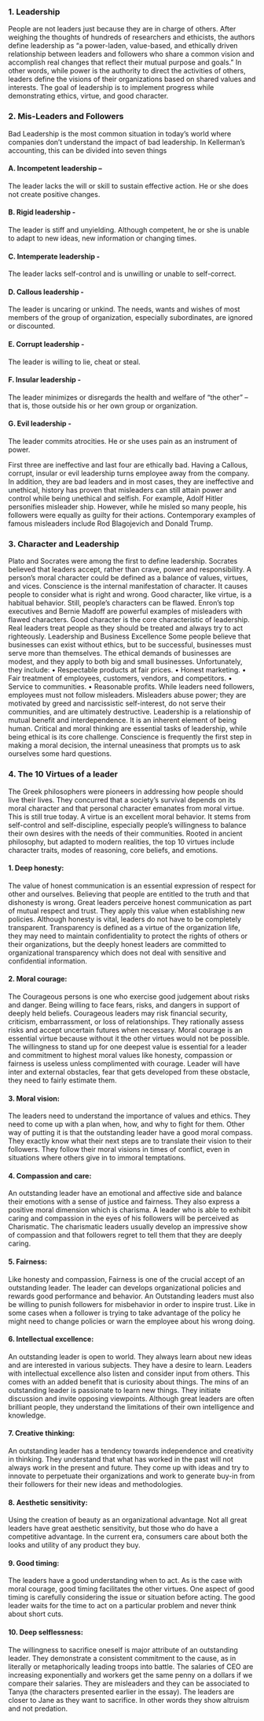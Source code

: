 ### 1. Leadership
People are not leaders just because they are in charge of others. After weighing the thoughts of hundreds of researchers and ethicists, the authors define leadership as “a power-laden, value-based, and ethically driven relationship between leaders and followers who share a common vision and accomplish real changes that reflect their mutual purpose and goals.” In other words, while power is the authority to direct the activities of others, leaders define the visions of their organizations based on shared values and interests. The goal of leadership is to implement progress while demonstrating ethics, virtue, and good character.
### 2. Mis-Leaders and Followers
Bad Leadership is the most common situation in today’s world where companies don’t understand the impact of bad leadership. In Kellerman’s accounting, this can be divided into seven things
#### A.      Incompetent leadership – 
The leader lacks the will or skill to sustain effective action. He or she does not create positive changes.
#### B.      Rigid leadership - 
The leader is stiff and unyielding. Although competent, he or she is unable to adapt to new ideas, new information or changing times.
#### C.      Intemperate leadership - 
The leader lacks self-control and is unwilling or unable to self-correct.
#### D.      Callous leadership - 
The leader is uncaring or unkind. The needs, wants and wishes of most members of the group of organization, especially subordinates, are ignored or discounted.
#### E.       Corrupt leadership - 
The leader is willing to lie, cheat or steal.
#### F.       Insular leadership - 
The leader minimizes or disregards the health and welfare of “the other” – that is, those outside his or her own group or organization.
#### G.     Evil leadership -
The leader commits atrocities. He or she uses pain as an instrument of power.

First three are ineffective and last four are ethically bad. Having a Callous, corrupt, insular or evil leadership turns employee away from the company. In addition, they are bad leaders and in most cases, they are ineffective and unethical, history has proven that misleaders can still attain power and control while being unethical and selfish. For example, Adolf Hitler personifies misleader ship. However, while he misled so many people, his followers were equally as guilty for their actions. Contemporary examples of famous misleaders include Rod Blagojevich and Donald Trump.

### 3. Character and Leadership
Plato and Socrates were among the first to define leadership. Socrates believed that leaders accept, rather than crave, power and responsibility. A person’s moral character could be defined as a balance of values, virtues, and vices. Conscience is the internal manifestation of character. It causes people to consider what is right and wrong. Good character, like virtue, is a habitual behavior. Still, people’s characters can be flawed. Enron’s top executives and Bernie Madoff are powerful examples of misleaders with flawed characters. Good character is the core characteristic of leadership. Real leaders treat people as they should be treated and always try to act righteously. Leadership and Business Excellence Some people believe that businesses can exist without ethics, but to be successful, businesses must serve more than themselves. The ethical demands of businesses are modest, and they apply to both big and small businesses.
Unfortunately, they include:
• Respectable products at fair prices.
• Honest marketing.
• Fair treatment of employees, customers, vendors, and competitors.
 • Service to communities.
• Reasonable profits.
 While leaders need followers, employees must not follow misleaders. Misleaders abuse power; they are motivated by greed and narcissistic self-interest, do not serve their communities, and are ultimately destructive. Leadership is a relationship of mutual benefit and interdependence. It is an inherent element of being human. Critical and moral thinking are essential tasks of leadership, while being ethical is its core challenge. Conscience is frequently the first step in making a moral decision, the internal uneasiness that prompts us to ask ourselves some hard questions.
 
### 4. The 10 Virtues of a leader
The Greek philosophers were pioneers in addressing how people should live their lives. They concurred that a society’s survival depends on its moral character and that personal character emanates from moral virtue. This is still true today. A virtue is an excellent moral behavior. It stems from self-control and self-discipline, especially people’s willingness to balance their own desires with the needs of their communities. Rooted in ancient philosophy, but adapted to modern realities, the top 10 virtues include character traits, modes of reasoning, core beliefs, and emotions.
#### 1. Deep honesty: 
The value of honest communication is an essential expression of respect for other and ourselves. Believing that people are entitled to the truth and that dishonesty is wrong. Great leaders perceive honest communication as part of mutual respect and trust. They apply this value when establishing new policies. Although honesty is vital, leaders do not have to be completely transparent. Transparency is defined as a virtue of the organization life, they may need to maintain confidentiality to protect the rights of others or their organizations, but the deeply honest leaders are committed to organizational transparency which does not deal with sensitive and confidential information.  
#### 2. Moral courage: 
The Courageous persons is one who exercise good judgement about risks and danger. Being willing to face fears, risks, and dangers in support of deeply held beliefs. Courageous leaders may risk financial security, criticism, embarrassment, or loss of relationships. They rationally assess risks and accept uncertain futures when necessary. Moral courage is an essential virtue because without it the other virtues would not be possible. The willingness to stand up for one deepest value is essential for a leader and commitment to highest moral values like honesty, compassion or fairness is useless unless complimented with courage. Leader will have inter and external obstacles, fear that gets developed from these obstacle, they need to fairly estimate them.   
#### 3. Moral vision: 
The leaders need to understand the importance of values and ethics. They need to come up with a plan when, how, and why to fight for them. Other way of putting it is that the outstanding leader have a good moral compass. They exactly know what their next steps are to translate their vision to their followers. They follow their moral visions in times of conflict, even in situations where others give in to immoral temptations.
#### 4. Compassion and care: 
An outstanding leader have an emotional and affective side and balance their emotions with a sense of justice and fairness. They also express a positive moral dimension which is charisma. A leader who is able to exhibit caring and compassion in the eyes of his followers will be perceived as Charismatic. The charismatic leaders usually develop an impressive show of compassion and that followers regret to tell them that they are deeply caring.  
#### 5. Fairness: 
Like honesty and compassion, Fairness is one of the crucial accept of an outstanding leader. The leader can develops organizational policies and rewards good performance and behavior. An Outstanding leaders must also be willing to punish followers for misbehavior in order to inspire trust. Like in some cases when a follower is trying to take advantage of the policy he might need to change policies or warn the employee about his wrong doing.
#### 6. Intellectual excellence: 
An outstanding leader is open to world. They always learn about new ideas and are interested in various subjects. They have a desire to learn. Leaders with intellectual excellence also listen and consider input from others. This comes with an added benefit that is curiosity about things. The mins of an outstanding leader is passionate to learn new things. They initiate discussion and invite opposing viewpoints. Although great leaders are often brilliant people, they understand the limitations of their own intelligence and knowledge.
#### 7. Creative thinking: 
An outstanding leader has a tendency towards independence and creativity in thinking. They understand that what has worked in the past will not always work in the present and future.  They come up with ideas and try to innovate to perpetuate their organizations and work to generate buy-in from their followers for their new ideas and methodologies.
#### 8. Aesthetic sensitivity: 
Using the creation of beauty as an organizational advantage. Not all great leaders have great aesthetic sensitivity, but those who do have a competitive advantage. In the current era, consumers care about both the looks and utility of any product they buy.
#### 9. Good timing: 
The leaders have a good understanding when to act. As is the case with moral courage, good timing facilitates the other virtues. One aspect of good timing is carefully considering the issue or situation before acting. The good leader waits for the time to act on a particular problem and never think about short cuts.
#### 10. Deep selflessness: 
The willingness to sacrifice oneself is major attribute of an outstanding leader. They demonstrate a consistent commitment to the cause, as in literally or metaphorically leading troops into battle. The salaries of CEO are increasing exponentially and workers get the same penny on a dollars if we compare their salaries. They are misleaders and they can be associated to Tanya (the characters presented earlier in the essay). The leaders are closer to Jane as they want to sacrifice. In other words they show altruism and not predation.
